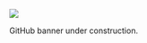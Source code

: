 ![](http://textfiles.com/underconstruction/mamagnolia_acresunderconstruction.gif)

GitHub banner under construction.
